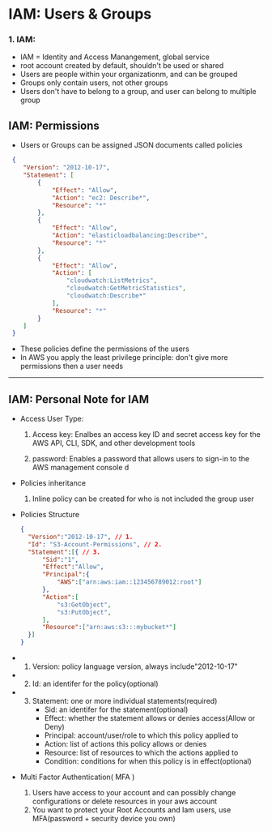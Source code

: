 # IAM: Users & Groups

### 1. IAM:

- IAM = Identity and Access Manangement, global service
- root account created by default, shouldn't be used or shared
- Users are people within your organizationm, and can be grouped
- Groups only contain users, not other groups
- Users don't have to belong to a group, and user can belong to multiple group

## IAM: Permissions

- Users or Groups can be assigned JSON documents called policies

```JSON
 {
    "Version": "2012-10-17",
    "Statement": [
        {
            "Effect": "Allow",
            "Action": "ec2: Describe*",
            "Resource": "*"
        },
        {
            "Effect": "Allow",
            "Action": "elasticloadbalancing:Describe*",
            "Resource": "*"
        },
        {
            "Effect": "Allow",
            "Action": [
                "cloudwatch:ListMetrics",
                "cloudwatch:GetMetricStatistics",
                "cloudwatch:Describe*"
            ],
            "Resource": "*"
        }
    ]
 }
```

- These policies define the permissions of the users
- In AWS you apply the least privilege principle: don't give more permissions then a user needs

---

## IAM: Personal Note for IAM

- Access User Type:

  1. Access key: Enalbes an access key ID and secret access key for the AWS API, CLI, SDK, and other development tools

  2. password: Enables a password that allows users to sign-in to the AWS management console
     d

- Policies inheritance

  1. Inline policy can be created for who is not included the group user

- Policies Structure

  ```JSON
  {
    "Version":"2012-10-17", // 1.
    "Id": "S3-Account-Permissions", // 2.
    "Statement":[{ // 3.
        "Sid":"1",
        "Effect":"Allow",
        "Principal":{
            "AWS":["arn:aws:iam::123456789012:root"]
        },
        "Action":[
            "s3:GetObject",
            "s3:PutObject",
        ],
        "Resource":["arn:aws:s3:::mybucket*"]
    }]
  }
  ```

- 1. Version: policy language version, always include"2012-10-17"
- 2. Id: an identifer for the policy(optional)
- 3. Statement: one or more individual statements(required)
     - Sid: an identifer for the statement(optional)
     - Effect: whether the statement allows or denies access(Allow or Deny)
     - Principal: account/user/role to which this policy applied to
     - Action: list of actions this policy allows or denies
     - Resource: list of resources to which the actions applied to
     - Condition: conditions for when this policy is in effect(optional)

- Multi Factor Authentication( MFA )
  1. Users have access to your account and can possibly change configurations or delete resources in your aws account
  2. You want to protect your Root Accounts and Iam users,
     use MFA(password + security device you own)
